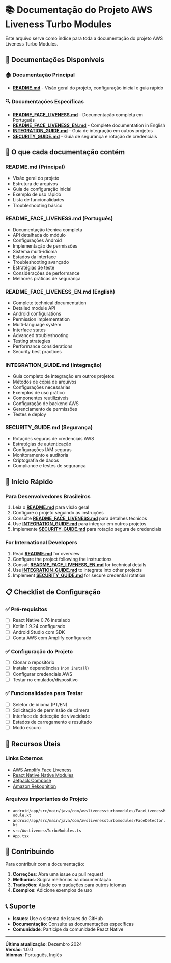 # 📚 Documentação do Projeto AWS Liveness Turbo Modules

Este arquivo serve como índice para toda a documentação do projeto AWS Liveness Turbo Modules.

## 📖 Documentações Disponíveis

### 🏠 Documentação Principal
- **[README.md](README.md)** - Visão geral do projeto, configuração inicial e guia rápido

### 🔍 Documentações Específicas
- **[README_FACE_LIVENESS.md](README_FACE_LIVENESS.md)** - Documentação completa em Português
- **[README_FACE_LIVENESS_EN.md](README_FACE_LIVENESS_EN.md)** - Complete documentation in English
- **[INTEGRATION_GUIDE.md](INTEGRATION_GUIDE.md)** - Guia de integração em outros projetos
- **[SECURITY_GUIDE.md](SECURITY_GUIDE.md)** - Guia de segurança e rotação de credenciais

## 🎯 O que cada documentação contém

### README.md (Principal)
- Visão geral do projeto
- Estrutura de arquivos
- Guia de configuração inicial
- Exemplo de uso rápido
- Lista de funcionalidades
- Troubleshooting básico

### README_FACE_LIVENESS.md (Português)
- Documentação técnica completa
- API detalhada do módulo
- Configurações Android
- Implementação de permissões
- Sistema multi-idioma
- Estados da interface
- Troubleshooting avançado
- Estratégias de teste
- Considerações de performance
- Melhores práticas de segurança

### README_FACE_LIVENESS_EN.md (English)
- Complete technical documentation
- Detailed module API
- Android configurations
- Permission implementation
- Multi-language system
- Interface states
- Advanced troubleshooting
- Testing strategies
- Performance considerations
- Security best practices

### INTEGRATION_GUIDE.md (Integração)
- Guia completo de integração em outros projetos
- Métodos de cópia de arquivos
- Configurações necessárias
- Exemplos de uso prático
- Componentes reutilizáveis
- Configuração de backend AWS
- Gerenciamento de permissões
- Testes e deploy

### SECURITY_GUIDE.md (Segurança)
- Rotações seguras de credenciais AWS
- Estratégias de autenticação
- Configurações IAM seguras
- Monitoramento e auditoria
- Criptografia de dados
- Compliance e testes de segurança

## 🚀 Início Rápido

### Para Desenvolvedores Brasileiros
1. Leia o **[README.md](README.md)** para visão geral
2. Configure o projeto seguindo as instruções
3. Consulte **[README_FACE_LIVENESS.md](README_FACE_LIVENESS.md)** para detalhes técnicos
4. Use **[INTEGRATION_GUIDE.md](INTEGRATION_GUIDE.md)** para integrar em outros projetos
5. Implemente **[SECURITY_GUIDE.md](SECURITY_GUIDE.md)** para rotação segura de credenciais

### For International Developers
1. Read **[README.md](README.md)** for overview
2. Configure the project following the instructions
3. Consult **[README_FACE_LIVENESS_EN.md](README_FACE_LIVENESS_EN.md)** for technical details
4. Use **[INTEGRATION_GUIDE.md](INTEGRATION_GUIDE.md)** to integrate into other projects
5. Implement **[SECURITY_GUIDE.md](SECURITY_GUIDE.md)** for secure credential rotation

## 📋 Checklist de Configuração

### ✅ Pré-requisitos
- [ ] React Native 0.76 instalado
- [ ] Kotlin 1.9.24 configurado
- [ ] Android Studio com SDK
- [ ] Conta AWS com Amplify configurado

### ✅ Configuração do Projeto
- [ ] Clonar o repositório
- [ ] Instalar dependências (`npm install`)
- [ ] Configurar credenciais AWS
- [ ] Testar no emulador/dispositivo

### ✅ Funcionalidades para Testar
- [ ] Seletor de idioma (PT/EN)
- [ ] Solicitação de permissão de câmera
- [ ] Interface de detecção de vivacidade
- [ ] Estados de carregamento e resultado
- [ ] Modo escuro

## 🔧 Recursos Úteis

### Links Externos
- [AWS Amplify Face Liveness](https://ui.docs.amplify.aws/android/connected-components/liveness)
- [React Native Native Modules](https://reactnative.dev/docs/native-modules-android)
- [Jetpack Compose](https://developer.android.com/jetpack/compose)
- [Amazon Rekognition](https://docs.aws.amazon.com/rekognition/latest/dg/face-liveness.html)

### Arquivos Importantes do Projeto
- `android/app/src/main/java/com/awslivenessturbomodules/FaceLivenessModule.kt`
- `android/app/src/main/java/com/awslivenessturbomodules/FaceDetector.kt`
- `src/AwsLivenessTurboModules.ts`
- `App.tsx`

## 🤝 Contribuindo

Para contribuir com a documentação:

1. **Correções**: Abra uma issue ou pull request
2. **Melhorias**: Sugira melhorias na documentação
3. **Traduções**: Ajude com traduções para outros idiomas
4. **Exemplos**: Adicione exemplos de uso

## 📞 Suporte

- **Issues**: Use o sistema de issues do GitHub
- **Documentação**: Consulte as documentações específicas
- **Comunidade**: Participe da comunidade React Native

---

**Última atualização**: Dezembro 2024  
**Versão**: 1.0.0  
**Idiomas**: Português, Inglês 